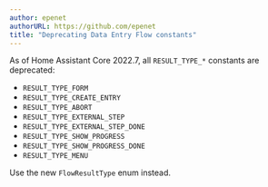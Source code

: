 ```yaml
---
author: epenet
authorURL: https://github.com/epenet
title: "Deprecating Data Entry Flow constants"
---
```


As of Home Assistant Core 2022.7, all `RESULT_TYPE_*` constants are deprecated:

  - `RESULT_TYPE_FORM`
  - `RESULT_TYPE_CREATE_ENTRY`
  - `RESULT_TYPE_ABORT`
  - `RESULT_TYPE_EXTERNAL_STEP`
  - `RESULT_TYPE_EXTERNAL_STEP_DONE`
  - `RESULT_TYPE_SHOW_PROGRESS`
  - `RESULT_TYPE_SHOW_PROGRESS_DONE`
  - `RESULT_TYPE_MENU`

  Use the new `FlowResultType` enum instead.
  
